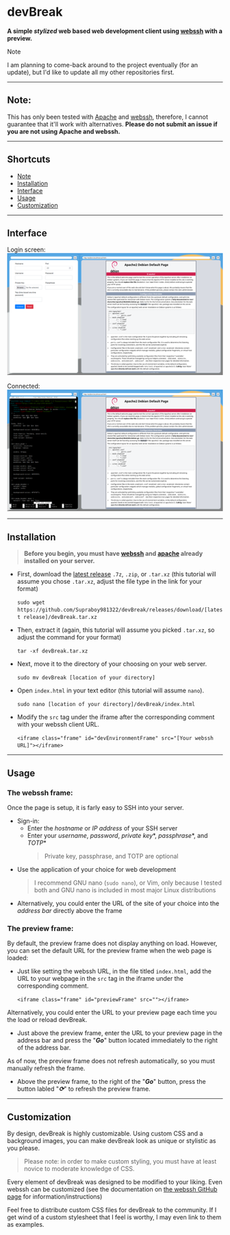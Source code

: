 # devBreak
**A simple _stylized_ web based web development client using [webssh](https://github.com/huashengdun/webssh/) with a preview.**

> [!NOTE]
> I am planning to come-back around to the project eventually (for an update), but I'd like to update all my other repositories first.

---
## Note:

This has only been tested with [Apache](https://httpd.apache.org/) and [webssh](https://github.com/huashengdun/webssh/), therefore, I cannot guarantee that it'll work with alternatives. **Please do not submit an issue if you are not using Apache and webssh.**

---
## Shortcuts

- [Note](#note)
- [Installation](#installation)
- [Interface](#interface)
- [Usage](#usage)
- [Customization](#customization)

---
## Interface

Login screen:
![Not connected screenshot](/img/logged-out.png)

Connected:
![Connected screenshot](/img/connected.png)

---
## Installation
>**Before you begin, you must have [webssh](https://github.com/huashengdun/webssh/) and [apache](https://httpd.apache.org/) already installed on your server.**

- First, download the [latest release](https://github.com/Supraboy981322/devBreak/releases) `.7z`, `.zip`, or `.tar.xz` (this tutorial will assume you chose `.tar.xz`, adjust the file type in the link for your format)

  `sudo wget https://github.com/Supraboy981322/devBreak/releases/download/[latest release]/devBreak.tar.xz`

- Then, extract it (again, this tutorial will assume you picked `.tar.xz`, so adjust the command for your format)

  `tar -xf devBreak.tar.xz`

- Next, move it to the directory of your choosing on your web server.

  `sudo mv devBreak [location of your directory]`

- Open `index.html` in your text editor (this tutorial will assume `nano`). 

  `sudo nano [location of your directory]/devBreak/index.html`

- Modify the `src` tag under the iframe after the corresponding comment with your webssh client URL.

  `<iframe class="frame" id="devEnvironmentFrame" src="[Your webssh URL]"></iframe>`
  
---
## Usage

### The webssh frame:

Once the page is setup, it is farly easy to SSH into your server. 

- Sign-in:
  * Enter the *hostname* or *IP address* of your SSH server
  * Enter your *username*, *password*, *private key*\*, *passphrase*\*, and *TOTP*\*
    >Private key, passphrase, and TOTP are optional
- Use the application of your choice for web development
  > I recommend GNU nano (`sudo nano`), or Vim, only because I tested both and GNU nano is included in most major Linux distributions
- Alternatively, you could enter the URL of the site of your choice into the *address bar* directly above the frame

### The preview frame:

By default, the preview frame does not display anything on load. However, you can set the default URL for the preview frame when the web page is loaded:

- Just like setting the webssh URL, in the file titled `index.html`, add the URL to your webpage in the `src` tag in the iframe under the corresponding comment.
  
  `<iframe class="frame" id="previewFrame" src=""></iframe>`

Alternatively, you could enter the URL to your preview page each time you the load or reload devBreak.

  - Just above the preview frame, enter the URL to your preview page in the address bar and press the "***Go***"  button located immediately to the right of the address bar.

As of now, the preview frame does not refresh automatically, so you must manually refresh the frame.

  - Above the preview frame, to the right of the "***Go***" button, press the button labled "***&#x27F3;***" to refresh the preview frame.

---
## Customization

By design, devBreak is highly customizable. Using custom CSS and a background images, you can make devBreak look as unique or stylistic as you please.

>Please note: in order to make custom styling, you must have at least novice to moderate knowledge of CSS.

Every element of devBreak was designed to be modified to your liking. Even webssh can be customized (see the documentation on [the webssh GitHub page](https://github.com/huashengdun/webssh/) for information/instructions)

Feel free to distribute custom CSS files for devBreak to the community. If I get wind of a custom stylesheet that I feel is worthy, I may even link to them as examples.

